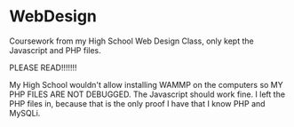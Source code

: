 # WebDesign
Coursework from my High School Web Design Class, only kept the Javascript and PHP files.

PLEASE READ!!!!!!!

My High School wouldn't allow installing WAMMP on the computers so MY PHP FILES ARE NOT DEBUGGED. The Javascript should work fine. I left the PHP files in, because that is the only proof I have that I know PHP and MySQLi.
